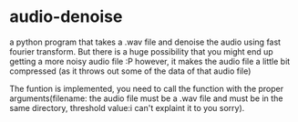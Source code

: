 # audio-denoise

a python program that takes a .wav file and denoise the audio using fast fourier transform. But there is a huge possibility that you might end up getting a more noisy audio file :P however, it makes the audio file a little bit compressed (as it throws out some of the data of that audio file)

The funtion is implemented, you need to call the function with the proper arguments(filename: the audio file must be a .wav file and must be in the same directory,                                                                                     threshold value:i can't explaint it to you sorry).
